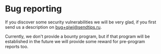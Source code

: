 # Bug reporting
If you discover some security vulnerabilities we will be very glad,
if you first send us a description on bug+qiwi@sendtips.ru.

Currently, we don't provide a bounty program, but if that program will be established in the future we will provide some reward for pre-program reports too.
